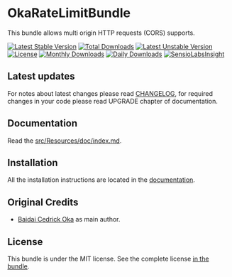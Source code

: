 OkaRateLimitBundle
==================

This bundle allows multi origin HTTP requests (CORS) supports.

[![Latest Stable Version](https://poser.pugx.org/coka/rate-limit-bundle/v/stable)](https://packagist.org/packages/coka/rate-limit-bundle)
[![Total Downloads](https://poser.pugx.org/coka/rate-limit-bundle/downloads)](https://packagist.org/packages/coka/rate-limit-bundle)
[![Latest Unstable Version](https://poser.pugx.org/coka/rate-limit-bundle/v/unstable)](https://packagist.org/packages/coka/rate-limit-bundle)
[![License](https://poser.pugx.org/coka/rate-limit-bundle/license)](https://packagist.org/packages/coka/rate-limit-bundle)
[![Monthly Downloads](https://poser.pugx.org/coka/rate-limit-bundle/d/monthly)](https://packagist.org/packages/coka/rate-limit-bundle)
[![Daily Downloads](https://poser.pugx.org/coka/rate-limit-bundle/d/daily)](https://packagist.org/packages/coka/rate-limit-bundle)
[![SensioLabsInsight](https://insight.sensiolabs.com/projects/d7003ed9-f74b-4c11-8804-010467f46c8b/mini.png)](https://insight.sensiolabs.com/projects/d7003ed9-f74b-4c11-8804-010467f46c8b)

Latest updates
--------------

For notes about latest changes please read [CHANGELOG](CHANGELOG.md), for required changes in your code please read UPGRADE chapter of documentation.

Documentation
-------------

Read the [src/Resources/doc/index.md](src/Resources/doc/index.md).

Installation
------------

All the installation instructions are located in the [documentation](src/Resources/doc/index.md).

Original Credits
----------------

* [Baidai Cedrick Oka](https://github.com/CedrickOka) as main author.

License
-------

This bundle is under the MIT license. See the complete license [in the bundle](LICENSE).
